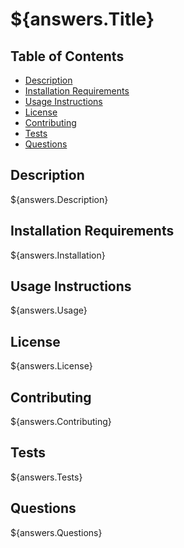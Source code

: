 # ${answers.Title}

## Table of Contents
- [Description](https://github.com/dcon0610/read_me_generator/blob/main/Develop/newreadMe.md#description)
- [Installation Requirements](https://github.com/dcon0610/read_me_generator/blob/main/Develop/newreadMe.md#installation-requirements)
- [Usage Instructions](https://github.com/dcon0610/read_me_generator/blob/main/Develop/newreadMe.md#usage-instructions)
- [License](https://github.com/dcon0610/read_me_generator/blob/main/Develop/newreadMe.md#license)
- [Contributing](https://github.com/dcon0610/read_me_generator/blob/main/Develop/newreadMe.md#contributing)
- [Tests](https://github.com/dcon0610/read_me_generator/blob/main/Develop/newreadMe.md#tests)
- [Questions](https://github.com/dcon0610/read_me_generator/blob/main/Develop/newreadMe.md#questions)



## Description
${answers.Description}

## Installation Requirements
${answers.Installation}

## Usage Instructions
${answers.Usage}

## License
${answers.License}

## Contributing
${answers.Contributing}

## Tests
${answers.Tests}

## Questions
${answers.Questions}
